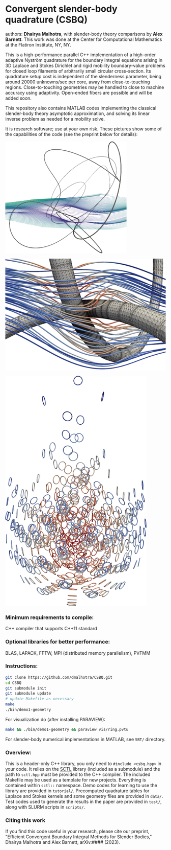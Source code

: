 # Convergent slender-body quadrature (CSBQ)

authors: **Dhairya Malhotra**, with slender-body theory comparisons by
**Alex Barnett**. This work was done at the Center for Computational Mathematics at the Flatiron Institute, NY, NY.

This is a high-performance parallel C++ implementation of a high-order
adaptive Nystr&ouml;m quadrature for the boundary integral equations arising
in 3D Laplace and Stokes Dirichlet and rigid mobility boundary-value problems
for closed loop filaments of arbitrarily small circular cross-section.
Its quadrature setup cost is independent of the slenderness parameter, being around 20000 unknowns/sec per core, away from close-to-touching regions.
Close-to-touching geometries may be handled to close to machine accuracy using adaptivity.
Open-ended fibers are possible and will be added soon.

This repository also contains MATLAB codes implementing the classical
slender-body theory asymptotic approximation,
and solving its linear inverse problem as needed for a mobility solve.

It is research software; use at your own risk. These pictures show some of the capabilities of the code (see the preprint below for details):


<img src="pics/tangle-stokes-streamlines_sm.png" title="Stokes flow solution around rigid slender fiber with aspect ratio 1000, max error 10<sup>-10</sup>">

![Stokes flow solution near close-to-touching rings, max error 10<sup>-11</sup>](pics/close-to-touching-streamlines_sm.png)

![Sedimentation of 512 rings each of aspect ratio 20, timestepped to 7-digit accuracy on 160 cores](pics/sed512-117_sm.png)



### Minimum requirements to compile:

C++ compiler that supports C++11 standard


### Optional libraries for better performance:

BLAS, LAPACK, FFTW, MPI (distributed memory parallelism), PVFMM

### Instructions:

```bash
git clone https://github.com/dmalhotra/CSBQ.git
cd CSBQ
git submodule init
git submodule update
# update Makefile as necessary
make
./bin/demo1-geometry
```

For visualization do (after installing PARAVIEW):

```bash
make && ./bin/demo1-geometry && paraview vis/ring.pvtu
```

For slender-body numerical implementations in MATLAB, see `SBT/` directory.


### Overview:
This is a header-only C++ library, you only need to `#include <csbq.hpp>` in your code.
It relies on the [SCTL](https://github.com/dmalhotra/SCTL) library (included as a submodule) and the path to `sctl.hpp` must be provided to the C++ compiler.
The included Makefile may be used as a template for new projects.
Everything is contained within `sctl::` namespace.
Demo codes for learning to use the library are provided in `tutorial/`.
Precomputed quadrature tables for Laplace and Stokes kernels and some geometry files are provided in `data/`.
Test codes used to generate the results in the paper are provided in `test/`, along with SLURM scripts in `scripts/`.

### Citing this work

If you find this code useful in your research, please cite our preprint,
"Efficient Convergent Boundary Integral Methods for Slender Bodies,"
Dhairya Malhotra and Alex Barnett, arXiv:#### (2023).

